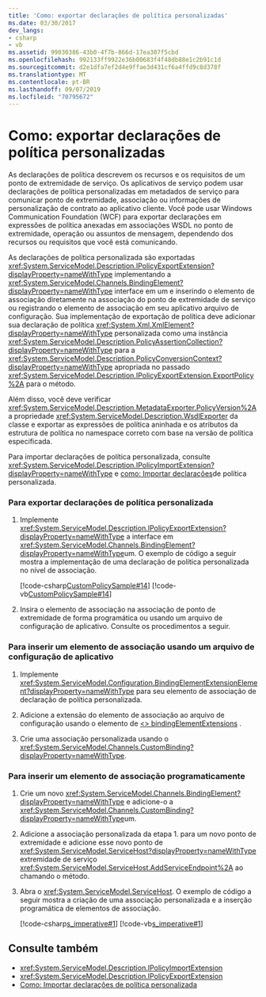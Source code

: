 ```yaml
---
title: 'Como: exportar declarações de política personalizadas'
ms.date: 03/30/2017
dev_langs:
- csharp
- vb
ms.assetid: 99030386-43b0-4f7b-866d-17ea307f5cbd
ms.openlocfilehash: 992133ff9922e36b00683f4f48db88e1c2b91c1d
ms.sourcegitcommit: d2e1dfa7ef2d4e9ffae3d431cf6a4ffd9c8d378f
ms.translationtype: MT
ms.contentlocale: pt-BR
ms.lasthandoff: 09/07/2019
ms.locfileid: "70795672"
---
```

# <a name="how-to-export-custom-policy-assertions"></a>Como: exportar declarações de política personalizadas
As declarações de política descrevem os recursos e os requisitos de um ponto de extremidade de serviço. Os aplicativos de serviço podem usar declarações de política personalizadas em metadados de serviço para comunicar ponto de extremidade, associação ou informações de personalização de contrato ao aplicativo cliente. Você pode usar Windows Communication Foundation (WCF) para exportar declarações em expressões de política anexadas em associações WSDL no ponto de extremidade, operação ou assuntos de mensagem, dependendo dos recursos ou requisitos que você está comunicando.  
  
 As declarações de política personalizada são exportadas <xref:System.ServiceModel.Description.IPolicyExportExtension?displayProperty=nameWithType> implementando a <xref:System.ServiceModel.Channels.BindingElement?displayProperty=nameWithType> interface em um e inserindo o elemento de associação diretamente na associação do ponto de extremidade de serviço ou registrando o elemento de associação em seu aplicativo arquivo de configuração. Sua implementação de exportação de política deve adicionar sua declaração de política <xref:System.Xml.XmlElement?displayProperty=nameWithType> personalizada como uma instância <xref:System.ServiceModel.Description.PolicyAssertionCollection?displayProperty=nameWithType> para a <xref:System.ServiceModel.Description.PolicyConversionContext?displayProperty=nameWithType> apropriada no passado <xref:System.ServiceModel.Description.IPolicyExportExtension.ExportPolicy%2A> para o método.  
  
 Além disso, você deve verificar <xref:System.ServiceModel.Description.MetadataExporter.PolicyVersion%2A> a propriedade <xref:System.ServiceModel.Description.WsdlExporter> da classe e exportar as expressões de política aninhada e os atributos da estrutura de política no namespace correto com base na versão de política especificada.  
  
 Para importar declarações de política personalizada, consulte <xref:System.ServiceModel.Description.IPolicyImportExtension?displayProperty=nameWithType> e [como: Importar declarações](how-to-import-custom-policy-assertions.md)de política personalizada.  
  
### <a name="to-export-custom-policy-assertions"></a>Para exportar declarações de política personalizada  
  
1. Implemente <xref:System.ServiceModel.Description.IPolicyExportExtension?displayProperty=nameWithType> a interface em <xref:System.ServiceModel.Channels.BindingElement?displayProperty=nameWithType>um. O exemplo de código a seguir mostra a implementação de uma declaração de política personalizada no nível de associação.  
  
     [!code-csharp[CustomPolicySample#14](../../../../samples/snippets/csharp/VS_Snippets_CFX/custompolicysample/cs/policyexporter.cs#14)]
     [!code-vb[CustomPolicySample#14](../../../../samples/snippets/visualbasic/VS_Snippets_CFX/custompolicysample/vb/policyexporter.vb#14)]  
  
2. Insira o elemento de associação na associação de ponto de extremidade de forma programática ou usando um arquivo de configuração de aplicativo. Consulte os procedimentos a seguir.  
  
### <a name="to-insert-a-binding-element-using-an-application-configuration-file"></a>Para inserir um elemento de associação usando um arquivo de configuração de aplicativo  
  
1. Implemente <xref:System.ServiceModel.Configuration.BindingElementExtensionElement?displayProperty=nameWithType> para seu elemento de associação de declaração de política personalizada.  
  
2. Adicione a extensão do elemento de associação ao arquivo de configuração usando o elemento de [ \<> bindingElementExtensions](../../configure-apps/file-schema/wcf/bindingelementextensions.md) .  
  
3. Crie uma associação personalizada usando o <xref:System.ServiceModel.Channels.CustomBinding?displayProperty=nameWithType>.  
  
### <a name="to-insert-a-binding-element-programmatically"></a>Para inserir um elemento de associação programaticamente  
  
1. Crie um novo <xref:System.ServiceModel.Channels.BindingElement?displayProperty=nameWithType> e adicione-o a <xref:System.ServiceModel.Channels.CustomBinding?displayProperty=nameWithType>um.  
  
2. Adicione a associação personalizada da etapa 1. para um novo ponto de extremidade e adicione esse novo ponto de <xref:System.ServiceModel.ServiceHost?displayProperty=nameWithType> extremidade de serviço <xref:System.ServiceModel.ServiceHost.AddServiceEndpoint%2A> ao chamando o método.  
  
3. Abra o <xref:System.ServiceModel.ServiceHost>. O exemplo de código a seguir mostra a criação de uma associação personalizada e a inserção programática de elementos de associação.  
  
     [!code-csharp[s_imperative#1](../../../../samples/snippets/csharp/VS_Snippets_CFX/s_imperative/cs/service.cs#1)]
     [!code-vb[s_imperative#1](../../../../samples/snippets/visualbasic/VS_Snippets_CFX/s_imperative/vb/service.vb#1)]  
  
## <a name="see-also"></a>Consulte também

- <xref:System.ServiceModel.Description.IPolicyImportExtension>
- <xref:System.ServiceModel.Description.IPolicyExportExtension>
- [Como: Importar declarações de política personalizada](how-to-import-custom-policy-assertions.md)
